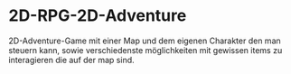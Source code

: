 # 2D-RPG-2D-Adventure
2D-Adventure-Game mit einer Map und dem eigenen Charakter den man steuern kann, sowie verschiedenste möglichkeiten mit gewissen items zu interagieren die auf der map sind.
